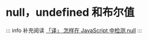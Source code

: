 # null，undefined 和布尔值

::: info 补充阅读
[「译」 怎样在 JavaScript 中检测 null](../usage/type-null-how-to-check.md)
:::